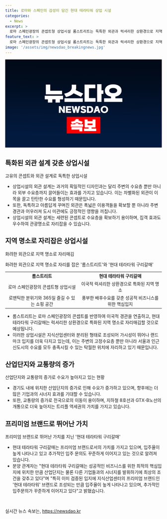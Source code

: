 ```yaml
---
title: 로마와 스페인의 감성이 담긴 현대 테라타워 상업 시설
categories:
  - News
excerpt: >
  로마 스페인광장의 콘셉트형 상업시설 롬스트리트는 독특한 외관과 럭셔리한 상환경으로 지역 명소로 자리잡을 것으로 예상되고 있다. 이국적이고 아름다운 외관은 폭넓은 이용객을 확보할 뿐 아니라 지역 미관에도 긍정적인 영향을 미치고 있으며, 풍부한 배후수요와 특화된 콘셉트로 수익적인 효과를 기대할 수 있다. 또한, 롬스트리트는 특히 지식산업센터와 분리된 형태로 조성돼 가시성이 뛰어나 랜드마크 입지를 갖추고 있으며, 관광명소로 자리 잡을 것으로 예상된다.
feature_text: >
  로마 스페인광장의 콘셉트형 상업시설 롬스트리트는 독특한 외관과 럭셔리한 상환경으로 지역 명소로 자리잡을 것으로 예상되고 있다. 이국적이고 아름다운 외관은 폭넓은 이용객을 확보할 뿐 아니라 지역 미관에도 긍정적인 영향을 미치고 있으며, 풍부한 배후수요와 특화된 콘셉트로 수익적인 효과를 기대할 수 있다. 또한, 롬스트리트는 특히 지식산업센터와 분리된 형태로 조성돼 가시성이 뛰어나 랜드마크 입지를 갖추고 있으며, 관광명소로 자리 잡을 것으로 예상된다.
image: '/assets/img/newsdao_breakingnews.jpg'
---
```


<p><img src="/assets/img/newsdao_breakingnews.jpg" alt="firstkoreanews 속보" /></p>

<h2 data-ke-size="size26">특화된 외관 설계 갖춘 상업시설</h2>

<p data-ke-size="size16">고유의 콘셉트와 외관 설계로 독특한 상업시설</p>

<ul>
<li>상업시설의 외관 설계는 과거의 획일적인 디자인과는 달리 주변의 수요층 뿐만 아니라 외부 수요층까지 끌어들이는 효과를 가지고 있습니다. 이는 차별화된 외관이 이목을 끌고 탄탄한 수요를 형성하기 때문입니다.</li>
<li>또한, 독특하고 아름답게 꾸며진 외관은 폭넓은 이용객들을 확보할 뿐 아니라 주변 경관과 어우러져 도시 미관에도 긍정적인 영향을 끼칩니다.</li>
<li>상업시설의 외관 설계는 세련된 콘셉트로 수요층을 확보하기 용이하며, 집객 효과도 우수하여 관광명소로 자리잡을 수 있습니다.</li>
</ul>

<h2 data-ke-size="size26">지역 명소로 자리잡은 상업시설</h2>

<p data-ke-size="size16">화려한 외관으로 지역 명소로 자리매김</p>

<p data-ke-size="size16">화려한 외관으로 지역 명소로 자리를 잡은 '롬스트리트'와 '현대 테라타워 구리갈매'</p>

<table>
  <tr>
    <td style="text-align: center; height: 17px;"><b>롬스트리트</b></td>
    <td style="text-align: center; height: 17px;"><b>현대 테라타워 구리갈매</b></td>
  </tr>
  <tr>
    <td style="text-align: center; height: 17px;">로마 스페인광장의 콘셉트형 상업시설</td>
    <td style="text-align: center; height: 17px;">이국적 럭셔리한 상환경으로 특화된 지역 명소</td>
  </tr>
  <tr>
    <td style="text-align: center; height: 17px;">로맨틱한 분위기와 365일 즐길 수 있는 쇼핑 공간</td>
    <td style="text-align: center; height: 17px;">풍부한 배후수요를 갖춘 성공적 비즈니스를 위한 핵심입지</td>
  </tr>
</table>

<ul>
<li>롬스트리트는 로마 스페인광장의 콘셉트를 반영하여 이국적 경관을 연출하고, 현대 테라타워 구리갈매는 럭셔리한 상환경으로 특화된 지역 명소로 자리매김할 것으로 예상됩니다.</li>
<li>이러한 상업시설은 지식산업센터와 분리된 형태로 조성되어 가시성이 뛰어나 랜드마크 입지를 더욱 다지고 있는데, 이는 주변의 고정수요층 뿐만 아니라 서울과 인근 신도시의 수요를 모두 충족시킬 수 있는 탁월한 위치에 자리하고 있기 때문입니다.</li>
</ul>

<h2 data-ke-size="size26">산업단지와 교통량의 증가</h2>

<p data-ke-size="size16">산업단지와 교통량의 증가로 수요가 높아지고 있는 현황</p>

<ul>
<li>경기도 내에 위치한 산업단지의 증가로 인해 수요가 증가하고 있으며, 향후에는 더 많은 기업과의 시너지 효과를 기대할 수 있습니다.</li>
<li>또한, 교통량의 증가로 전국으로의 이동이 용이하며, 지하철 8호선과 GTX-B노선의 개통으로 더욱 높아지는 트리플 역세권의 가치를 가지고 있습니다.</li>
</ul>

<h2 data-ke-size="size26">프리미엄 브랜드로 뛰어난 가치</h2>

<p data-ke-size="size16">프리미엄 브랜드로 뛰어난 가치를 지닌 '현대 테라타워 구리갈매'</p>

<ul>
<li>현대 테라타워 구리갈매는 프리미엄 브랜드로서의 가치를 가지고 있으며, 입주율이 높게 나타나고 있고 추가적인 입주 문의도 꾸준하게 이어지고 있는 것으로 알려져 있습니다.</li>
<li>분양 관계자는 "현대 테라타워 구리갈매는 성공적인 비즈니스를 위한 최적의 핵심입지에 위치한 만큼 산업단지는 물론 다른 기업들과의 시너지를 발휘하기에 최상의 조건을 갖추고 있다"며 "특히 이미 검증된 입지에 지식산업센터의 프리미엄 브랜드인 '현대 테라타워' 브랜드로 조성되는 만큼 입주율이 높게 나타나고 있으며, 추가적인 입주문의가 꾸준하게 이어지고 있다"고 밝혔습니다.</li>
</ul>

<p data-ke-size="size16">&nbsp;</p>
실시간 뉴스 속보는, <a href="https://newsdao.kr" rel="dofollow">https://newsdao.kr</a>


